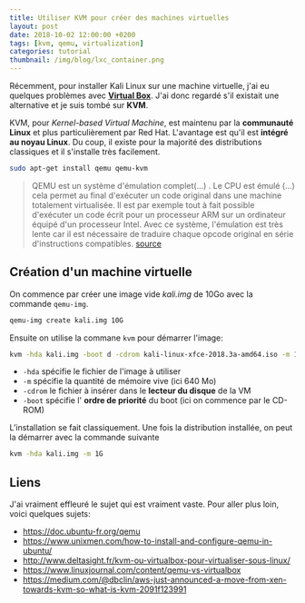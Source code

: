 ```yaml
---
title: Utiliser KVM pour créer des machines virtuelles
layout: post
date: 2018-10-02 12:00:00 +0200
tags: [kvm, qemu, virtualization]
categories: tutorial
thumbnail: /img/blog/lxc_container.png
---
```


Récemment, pour installer Kali Linux sur une machine virtuelle, j'ai eu quelques problèmes avec [**Virtual Box**](https://www.virtualbox.org/). J'ai donc regardé s'il existait une alternative et je suis tombé sur **KVM**.

KVM, pour _Kernel-based Virtual Machine_, est maintenu par la **communauté Linux** et plus particulièrement par Red Hat. L'avantage est qu'il est **intégré au noyau Linux**. Du coup, il existe pour la majorité des distributions classiques et il s'installe très facilement.

```bash
sudo apt-get install qemu qemu-kvm
```

> QEMU est un système d'émulation complet(...) . Le CPU est émulé (...) cela permet au final d'exécuter un code original dans une machine totalement virtualisée. Il est par exemple tout à fait possible d'exécuter un code écrit pour un processeur ARM sur un ordinateur équipé d'un processeur Intel. Avec ce système, l'émulation est très lente car il est nécessaire de traduire chaque opcode original en série d'instructions compatibles. [source](https://www.eslot.fr/etude/difference-entre-qemu-et-kvm)

## Création d'un machine virtuelle

On commence par créer une image vide _kali.img_ de 10Go avec la commande `qemu-img`.

```bash
qemu-img create kali.img 10G
```

Ensuite on utilise la commane `kvm` pour démarrer l'image:

```bash
kvm -hda kali.img -boot d -cdrom kali-linux-xfce-2018.3a-amd64.iso -m 1G
```

- `-hda` spécifie le fichier de l'image à utiliser
- `-m` spécifie la quantité de mémoire vive (ici 640 Mo)
- `-cdrom` le fichier à insérer dans le **lecteur du disque** de la VM
- `-boot` spécifie l' **ordre de priorité** du boot (ici on commence par le CD-ROM)

L’installation se fait classiquement. Une fois la distribution installée, on peut la démarrer avec la commande suivante

```bash
kvm -hda kali.img -m 1G
```

## Liens

J'ai vraiment effleuré le sujet qui est vraiment vaste. Pour aller plus loin, voici quelques sujets:

- <https://doc.ubuntu-fr.org/qemu>
- <https://www.unixmen.com/how-to-install-and-configure-qemu-in-ubuntu/>
- <http://www.deltasight.fr/kvm-ou-virtualbox-pour-virtualiser-sous-linux/>
- <https://www.linuxjournal.com/content/qemu-vs-virtualbox>
- <https://medium.com/@dbclin/aws-just-announced-a-move-from-xen-towards-kvm-so-what-is-kvm-2091f123991>
